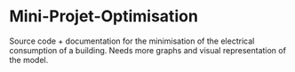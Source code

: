 # Mini-Projet-Optimisation
Source code + documentation for the minimisation of the electrical consumption of a building.
Needs more graphs and visual representation of the model.
